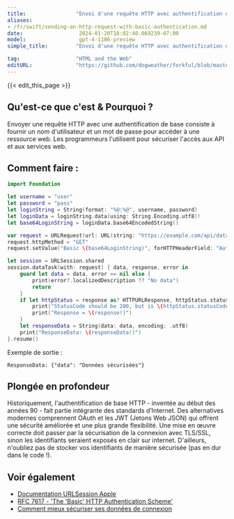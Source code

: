 ```yaml
---
title:                "Envoi d'une requête HTTP avec authentification de base"
aliases:
- /fr/swift/sending-an-http-request-with-basic-authentication.md
date:                  2024-01-20T18:02:40.069239-07:00
model:                 gpt-4-1106-preview
simple_title:         "Envoi d'une requête HTTP avec authentification de base"

tag:                  "HTML and the Web"
editURL:              "https://github.com/dogweather/forkful/blob/master/content/fr/swift/sending-an-http-request-with-basic-authentication.md"
---
```


{{< edit_this_page >}}

## Qu'est-ce que c'est & Pourquoi ?

Envoyer une requête HTTP avec une authentification de base consiste à fournir un nom d'utilisateur et un mot de passe pour accéder à une ressource web. Les programmeurs l'utilisent pour sécuriser l'accès aux API et aux services web.

## Comment faire :

```Swift
import Foundation

let username = "user"
let password = "pass"
let loginString = String(format: "%@:%@", username, password)
let loginData = loginString.data(using: String.Encoding.utf8)!
let base64LoginString = loginData.base64EncodedString()

var request = URLRequest(url: URL(string: "https://example.com/api/data")!)
request.httpMethod = "GET"
request.setValue("Basic \(base64LoginString)", forHTTPHeaderField: "Authorization")

let session = URLSession.shared
session.dataTask(with: request) { data, response, error in
    guard let data = data, error == nil else {
        print(error?.localizedDescription ?? "No data")
        return
    }
    if let httpStatus = response as? HTTPURLResponse, httpStatus.statusCode != 200 {
        print("StatusCode should be 200, but is \(httpStatus.statusCode)")
        print("Response = \(response!)")
    }
    let responseData = String(data: data, encoding: .utf8)
    print("ResponseData: \(responseData!)")
}.resume()
```

Exemple de sortie :

```
ResponseData: {"data": "Données sécurisées"}
```

## Plongée en profondeur

Historiquement, l'authentification de base HTTP - inventée au début des années 90 - fait partie intégrante des standards d’Internet. Des alternatives modernes comprennent OAuth et les JWT (Jetons Web JSON) qui offrent une sécurité améliorée et une plus grande flexibilité. Une mise en œuvre correcte doit passer par la sécurisation de la connexion avec TLS/SSL, sinon les identifiants seraient exposés en clair sur internet. D'ailleurs, n'oubliez pas de stocker vos identifiants de manière sécurisée (pas en dur dans le code !).

## Voir également

- [Documentation URLSession Apple](https://developer.apple.com/documentation/foundation/urlsession)
- [RFC 7617 - 'The 'Basic' HTTP Authentication Scheme'](https://tools.ietf.org/html/rfc7617)
- [Comment mieux sécuriser ses données de connexion](https://www.owasp.org/index.php/Password_Storage_Cheat_Sheet)
